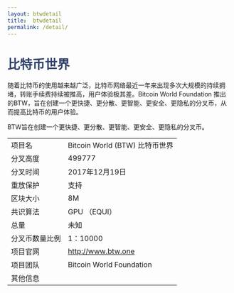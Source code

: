```yaml
---
layout: btwdetail
title:  btwdetail
permalink: /detail/
---
```

<h1 style="color: #2F416A">比特币世界</h1>
<p>随着比特币的使用越来越广泛，比特币网络最近一年来出现多次大规模的持续拥堵，转账手续费持续被推高，用户体验极其差。Bitcoin World  Foundation 推出的BTW，旨在创建一个更快捷、更分散、更智能、更安全、更隐私的分叉币，从而提高比特币的用户体验。
</p>
<p>BTW旨在创建一个更快捷、更分散、更智能、更安全、更隐私的分叉币。
</p>
<table class="center">
  <tbody>
    <tr>
        <td class="tablehalf">项目名</td>
        <td class="tablehalf">Bitcoin World (BTW) 比特币世界</td>
    </tr>
    <tr>
        <td>分叉高度</td>
        <td>499777</td>
    </tr>
    <tr>
        <td>分叉时间</td>
        <td>2017年12月19日</td>
    </tr>
    <tr>
        <td>重放保护</td>
        <td>支持</td>
    </tr>
    <tr>
        <td>区块大小</td>
        <td>8M</td>
    </tr>
    <tr>
        <td>共识算法</td>
        <td>GPU （EQUI）</td>
    </tr>
    <tr>
        <td>总量</td>
        <td>未知</td>
    </tr>
    <tr>
        <td>分叉币数量比例</td>
        <td>1：10000</td>
    </tr>
    <tr>
        <td>项目官网</td>
        <td><a href="http://www.btw.one" target="_blank">http://www.btw.one</a></td>
    </tr>
    <tr>
        <td>项目团队</td>
        <td>Bitcoin World Foundation</td>
    </tr>
    <tr>
        <td>其他信息</td>
        <td></td>
    </tr>
  </tbody>
</table>
